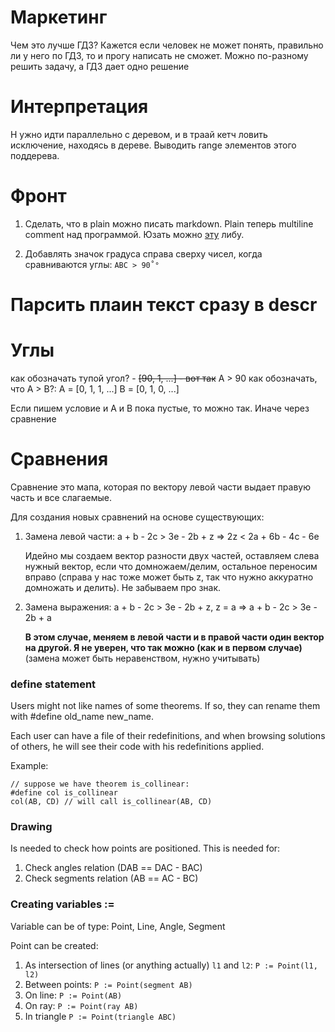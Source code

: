 # Маркетинг

Чем это лучше ГДЗ?   Кажется если человек не может понять, правильно ли у него по ГДЗ, то и прогу написать не сможет.
Можно по-разному решить задачу, а ГДЗ дает одно решение

# Интерпретация

Н ужно идти параллельно с деревом, и в траай кетч ловить исключение, находясь в дереве. Выводить range элементов этого
поддерева.

# Фронт

1. Сделать, что в plain можно писать markdown. Plain теперь multiline comment над программой. Юзать
   можно [эту](https://openbase.com/js/marked) либу.

2. Добавлять значок градуса справа сверху чисел, когда сравниваются углы: `ABC > 90˚°`

# Парсить плаин текст сразу в descr
# Углы

как обозначать тупой угол? - ~~[90, 1, ...] - вот так~~ A > 90
как обозначать, что A > B?:
A = [0, 1, 1, ...]
B = [0, 1, 0, ...]

Если пишем условие и A и B пока пустые, то можно так. Иначе через сравнение

# Сравнения

Сравнение это мапа, которая по вектору левой части выдает правую часть и все слагаемые.

Для создания новых сравнений на основе существующих:

1. Замена левой части:
   a + b - 2c > 3e - 2b + z => 2z < 2a + 6b - 4c - 6e

   Идейно мы создаем вектор разности двух частей, оставляем слева нужный вектор,
   если что домножаем/делим, остальное переносим вправо (справа у нас тоже может быть z, так что
   нужно
   аккуратно домножать и делить). Не забываем про знак.

2. Замена выражения:
   a + b - 2c > 3e - 2b + z, z = a => a + b - 2c > 3e - 2b + a

   **В этом случае, меняем в левой части и в правой части один вектор на другой. Я не уверен, что
   так можно (как и в первом случае)** (замена может быть неравенством, нужно учитывать)

### define statement

Users might not like names of some theorems. If so, they can rename them with #define old_name
new_name.

Each user can have a file of their redefinitions, and when browsing solutions of others, he will
see their code with his redefinitions applied.

Example:

```
// suppose we have theorem is_collinear:
#define col is_collinear
col(AB, CD) // will call is_collinear(AB, CD)
```

### Drawing

Is needed to check how points are positioned. This is needed for:

1. Check angles relation (DAB == DAC - BAC)
2. Check segments relation (AB == AC - BC)

### Creating variables :=

Variable can be of type: Point, Line, Angle, Segment

Point can be created:

1. As intersection of lines (or anything actually) `l1` and `l2`: `P := Point(l1, l2)`
2. Between points: `P := Point(segment AB)`
3. On line: `P := Point(AB)`
4. On ray: `P := Point(ray AB)`
5. In triangle `P := Point(triangle ABC)`